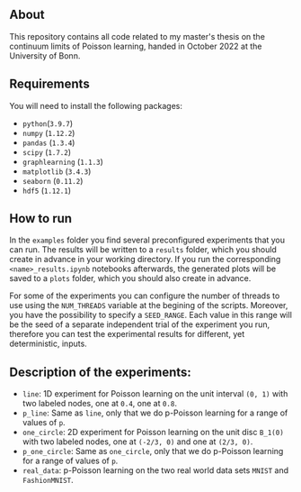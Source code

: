 ## About

This repository contains all code related to my master's thesis on the continuum limits of Poisson learning, handed in October 2022 at the University of Bonn.

## Requirements

You will need to install the following packages:

* `python`(`3.9.7`)
* `numpy` (`1.12.2`)
* `pandas` (`1.3.4`)
* `scipy` (`1.7.2`)
* `graphlearning` (`1.1.3`)
* `matplotlib` (`3.4.3`)
* `seaborn` (`0.11.2`)
* `hdf5` (`1.12.1`)

## How to run

In the `examples` folder you find several preconfigured experiments that you can run. The results will be written to a `results` folder, which you should create in advance in your working directory. If you run the corresponding `<name>_results.ipynb` notebooks afterwards, the generated plots will be saved to a `plots` folder, which you should also create in advance.

For some of the experiments you can configure the number of threads to use using the `NUM_THREADS` variable at the begining of the scripts. Moreover, you have the possibility to specify a `SEED_RANGE`. Each value in this range will be the seed of a separate independent trial of the experiment you run, therefore you can test the experimental results for different, yet deterministic, inputs.

## Description of the experiments:

* `line`: 1D experiment for Poisson learning on the unit interval `(0, 1)` with two labeled nodes, one at `0.4`, one at `0.8`.
* `p_line`: Same as `line`, only that we do p-Poisson learning for a range of values of `p`.
* `one_circle`: 2D experiment for Poisson learning on the unit disc `B_1(0)` with two labeled nodes, one at `(-2/3, 0)` and one at `(2/3, 0)`.
* `p_one_circle`: Same as `one_circle`, only that we do p-Poisson learning for a range of values of `p`.
* `real_data`: p-Poisson learning on the two real world data sets `MNIST` and `FashionMNIST`.